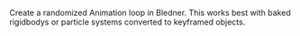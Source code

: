 Create a randomized Animation loop in Bledner.
This works best with baked rigidbodys or particle systems converted to keyframed objects.
